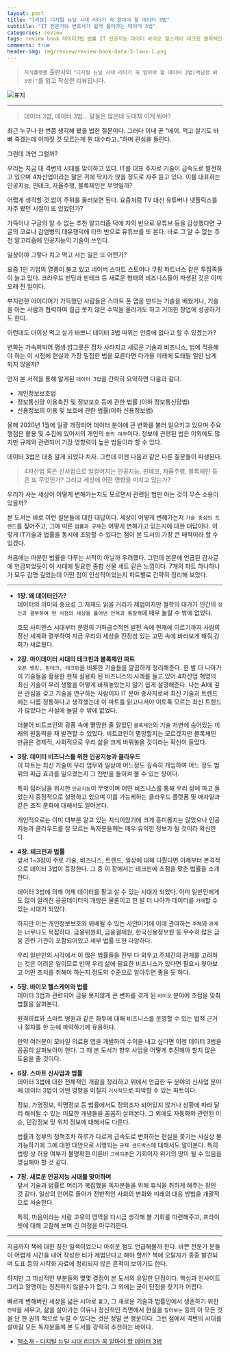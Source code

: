 ```yaml
---  
layout: post  
title: "[리뷰] 디지털 뉴딜 시대 리더가 꼭 알아야 할 데이터 3법"  
subtitle: "IT 전문가와 변호사가 쉽게 풀어가는 데이터 3법"  
categories: review  
tags: review book 데이터3법 법률 IT 인공지능 데이터 바이오 헬스케어 테크핀 블록체인 비즈니스 개인정보  
comments: true  
header-img: img/review/review-book-data-3-laws-1.png
---  
```

  
> `지식플랫폼` 출판사의 `"디지털 뉴딜 시대 리더가 꼭 알아야 할 데이터 3법(백남정 외 5명)"`를 읽고 작성한 리뷰입니다.  

![표지](https://theorydb.github.io/assets/img/review/review-book-data-3-laws-1.png)  

---

> 데이터 3법, 데이터 3법... 말들은 많은데 도대체 이게 뭐야?

최근 누구나 한 번쯤 생각해 봤을 법한 질문이다. 그러다 이내 곧 "에이. 먹고 살기도 바빠 죽겠는데 이까짓 것 모르는게 뭔 대수라고.."하며 관심을 돌린다.

그런데 과연 그럴까? 

우리는 지금 대 격변의 시대를 맞이하고 있다. IT를 대표 주자로 기술이 급속도로 발전하고 있으며 4차산업이라는 말은 귀에 딱지가 앉을 정도로 자주 듣고 있다. 이를 대표하는 인공지능, 핀테크, 자율주행, 블록체인은 무엇일까?

어렵게 생각할 것 없이 주위를 둘러보면 된다. 요즘처럼 TV 대신 유튜버나 넷플릭스를 자주 봤던 시절이 또 있었던가? 

가뜩이나 구글의 알 수 없는 추천 알고리즘 덕에 자의 반으로 유튜브 등을 감상했다면 구글의 코로나 감염병의 대유행덕에 타의 반으로 유튜브를 또 본다. 바로 그 알 수 없는 추천 알고리즘에 인공지능의 기술이 쓰인다.

일상이야 그렇다 치고 먹고 사는 일은 또 어떤가? 

요즘 1인 기업의 열풍이 불고 있고 네이버 스마트 스토어나 쿠팡 파트너스 같은 투잡족들이 늘고 있다. 크라우드 펀딩과 핀테크 등 새로운 형태의 비즈니스들이 파생된 것은 이미 오래 전 일이다. 

부지런한 아이디어가 가득했던 사람들은 스마트 폰 앱을 만드는 기술을 배웠거나, 기술을 아는 사람과 협력하여 월급 못지 않은 수익을 올리기도 하고 거대한 창업에 성공하기도 한다.

이런데도 더이상 먹고 살기 바쁘니 데이터 3법 따위는 안중에 없다고 할 수 있겠는가? 

변화는 가속화되어 평생 밥그릇은 점차 사라지고 새로운 기술과 비즈니스, 법에 적응해야 하는 이 시점에 현실과 가장 밀접한 법을 모른다면 다가올 미래에 도태될 일만 남게 되지 않을까?

먼저 본 서적을 통해 알게된 `데이터 3법`을 간략히 요약하면 다음과 같다.
* 개인정보보호법
* 정보통신망 이용촉진 및 정보보호 등에 관한 법률 (이하 정보통신망법)
* 신용정보의 이용 및 보호에 관한 법률(이하 신용정보법)

올해 2020년 1월에 일괄 개정되어 데이터 분야에 큰 변화를 불러 일으키고 있으며 주요 쟁점은 활용 및 수집에 있어서의 개인의 `동의 여부`이다. 정보에 관련된 법은 이외에도 많지만 규제와 관련되어 가장 영향력이 높은 법들이라 할 수 있다.

데이터 3법은 대충 알게 되었다 치자. 그런데 이젠 다음과 같은 다른 질문들이 파생된다. 

> 4차산업 혹은 신사업으로 일컬어지는 인공지능, 핀테크, 자율주행, 블록체인 등은 또 무엇인가? 그리고 세상에 어떤 영향을 미치고 있는가?

우리가 사는 세상이 어떻게 변해가는지도 모르면서 관련된 법만 아는 것이 무슨 소용이 있을까?

본 도서는 바로 이런 질문들에 대한 대답이다. 세상이 어떻게 변해가는지 `기술 중심의 트렌드`를 짚어주고, 그에 따른 `법률과 규제`는 어떻게 변해가고 있는지에 대한 대답이다. 이렇게 IT기술과 법률을 동시에 조망할 수 있다는 점이 본 도서의 가장 큰 매력이라 할 수 있겠다.

처음에는 따분한 법률을 다루는 서적이 아닐까 우려했다. 그런데 본문에 언급된 감사글에 언급되었듯이 이 시대에 필요한 종합 선물 세트 같은 느낌이다. 7개의 파트 하나하나가 모두 감명 깊었는데 어떤 점이 인상적이었는지 파트별로 간략히 정리해 보았다.

---

* __1장. 왜 데이터인가?__   
  데이터의 의미와 중요성 그 자체도 읽을 거리가 제법이지만 철학의 대가가 인간의 `정신과 결부하여 현 시점의 세상을 풀어낸 안목과 통찰력`에 매우 놀랄 수 밖에 없었다. 

  호모 사피엔스 시대부터 문명의 기하급수적인 발전 속에 현재에 이르기까지 사람의 정신 세계와 결부하여 지금 우리의 세상을 진정성 있는 고민 속에 바라보게 해줘 감회가 새로웠다.

* __2장. 마이데이터 시대의 테크핀과 블록체인 파트__   
  `오픈 뱅킹, 핀테크, 테크핀`을 비롯한 기술들을 깔끔하게 정리해준다. 한 발 더 나아가 이 기술들을 활용한 현재 실용화 된 비즈니스의 사례를 들고 있어 4차산업 혁명의 최신 기술이 우리 생활을 어떻게 바꿔놓았는지 알기 쉽게 설명해준다. 나는 AI에 깊은 관심을 갖고 기술을 연구하는 사람이자 IT 분야 종사자로써 최신 기술과 트렌드에는 나름 정통하다고 생각했는데 이 파트를 읽고나서야 이토록 모르는 최신 트렌드가 많았다는 사실에 놀랄 수 밖에 없었다. 

  더불어 비트코인의 광풍 속에 멸망한 줄 알았던 `블록체인`의 기술 저변에 숨어있는 미래의 원동력을 재 발견할 수 있었다. 비트코인이 멸망할지는 모르겠지만 블록체인 만큼은 경제적, 사회적으로 우리 삶을 크게 바꿔놓을 것이라는 확신이 들었다.

* __3장. 데이터 비즈니스를 위한 인공지능과 클라우드__   
  이 파트는 최신 기술이 우리 업무와 일상에 어느정도 깊숙히 개입하여 어느 정도 범위의 파급 효과를 일으켰는지 그 전반을 돌이켜 볼 수 있는 장이다. 

  특히 딥러닝을 위시한 `인공지능`이 무엇이며 어떤 비즈니스를 통해 우리 삶에 파고 들었는지 중점적으로 설명하고 있으며 이를 가능케하는 클라우드 플랫폼 및 애자일과 같은 조직 문화에 대해서도 알아본다. 

  개인적으로는 이미 대부분 알고 있는 지식이었기에 크게 흥미롭지는 않았으나 인공지능과 클라우드를 잘 모르는 독자분들께는 매우 유익한 정보가 될 것이라 확신한다.

* __4장. 테크핀과 법률__   
  앞서 1~3장이 주로 기술, 비즈니스, 트렌드, 일상에 대해 다뤘다면 이제부터 본격적으로 데이터 3법이 등장한다. 그 중 이 장에서는 테크핀에 초점을 맞춘 법률을 소개한다. 

  데이터 3법에 의해 이제 데이터를 팔고 살 수 있는 시대가 되었다. 이미 일반인에게도 많이 알려진 공공데이터의 개방은 물론이고 한 발 더 나아가 데이터를 `거래`할 수 있는 시대가 되었다. 

  하지만 이는 개인정보보호와 위배될 수 있는 사안이기에 이에 관여하는 `주체`와 `관계`는 너무나도 복잡하다. 금융위원회, 금융결제원, 한국신용정보원 등 무수히 많은 금융 관련 기관이 포함되어있고 세부 법률 또한 다양하다. 

  우리 일반인의 시각에서 이 많은 법률들을 전부 다 외우고 주체간의 관계를 고려하는 것은 어려운 일이므로 만약 우리 삶에 필요한 비즈니스가 있다면 필요시 찾아보고 어떤 조치를 취해야 하는지 정도의 수준으로 알아두면 좋을 듯 하다.

* __5장. 바이오 헬스케어와 법률__   
  데이터 3법과 관련되어 금융 못지않게 큰 변화를 겪게 된 `바이오` 분야에 초점을 맞춰 법률을 살펴본다. 

  원격의료와 스마트 병원과 같은 화두에 대해 비즈니스를 운영할 수 있는 법적 근거나 절차를 한 눈에 파악하기에 유용하다. 

  만약 여러분이 모바일 의료용 앱을 개발하여 수익을 내고 싶다면 이젠 데이터 3법을 꼼꼼히 살펴보아야 한다. 그 때 본 도서가 향후 사업을 어떻게 추진해야 할지 많은 도움을 줄 것이다. 

* __6장. 스마트 신사업과 법률__   
  데이터 3법에 대한 전체적인 개괄을 정리하고 위에서 언급한 두 분야외 신사업 분야에 데이터 3법이 어떤 영향을 미칠지 `거시적`으로 파악할 수 있는 파트이다.

  정보, 가명정보, 익명정보 등 법률에서도 정의조차 되어있지 않거나 상황에 따라 달리 해석될 수 있는 미묘한 개념들을 꼼꼼히 살펴본다. 그 외에도 자동화와 관련된 이슈, 민감정보 및 위치 정보에 대해서도 다룬다. 

  법률과 정부의 정책조차 하루가 다르게 급속도로 변화하는 현실을 쫓기는 사실상 불가능하기에 그에 대한 대안으로 시행되는 `규제 샌드박스`에 대해서도 알아본다. 특히 법령 상 허용 여부가 불명확한 이른바 `그레이존`은 기회이자 위기의 땅이 될 수 있음을 명심해야 할 것 같다.

* __7장. 새로운 인공지능 시대를 맞이하며__  
  앞서 기술과 법률로 머리가 복잡했을 독자분들을 위해 휴식을 취하게 해주는 장인 것 같다. 일상의 언어로 돌아가 전반적인 사회의 변화와 미래의 대응 방법을 개괄적으로 서술한다. 

  특히, 마음이라는 사람 고유의 영역을 다시금 생각해 볼 기회를 마련해주고, 프라이빗에 대해 고찰해 보며 긴 여정을 마무리한다.

---

지금까지 책에 대한 칭찬 일색이었으니 아쉬운 점도 언급해볼까 한다. 바쁜 전문가 분들이 어렵게 시간을 내어 작성한 티가 제법난다고 해야 할까? 책에 오탈자가 종종 발견되며 도표 등의 시각화 자료에 정리되지 않은 흔적이 보이기도 한다. 

하지만 그 피상적인 부분들의 몇몇 결점이 본 도서의 유일한 단점이다. 핵심과 인사이트 그리고 알맹이는 칭찬하지 않을수가 없다. 그 외에는 굳이 단점을 찾기가 어렵다. 

빠르게 변해버린 세상을 넓은 시야로 `훑고`, 그 새로운 기술과 법률안에서 생존하기 위한 `전략`을 세우고, 삶을 살아가는 이유나 정신적인 측면에서 현실을 `짚어보는` 등의 이 모든 것을 단 한 권의 책으로 누릴 수 있다는 것은 정말 큰 행운이다. 그런 점에서 격변의 시대를 살아갈 모든 독자분들께 본 도서를 강력히 추천하는 바이다.


* [책소개 - 디지털 뉴딜 시대 리더가 꼭 알아야 할 데이터 3법](http://www.yes24.com/Product/Goods/92424184)

